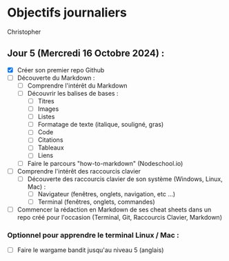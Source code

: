 # Objectifs journaliers

Christopher

## Jour 5 (Mercredi 16 Octobre 2024) :

- [x] Créer son premier repo Github
- [ ] Découverte du Markdown :
  - [ ] Comprendre l'intérêt du Markdown
  - [ ] Découvrir les balises de bases :
    - [ ] Titres
    - [ ] Images
    - [ ] Listes
    - [ ] Formatage de texte (italique, souligné, gras)
    - [ ] Code
    - [ ] Citations
    - [ ] Tableaux
    - [ ] Liens
  - [ ] Faire le parcours "how-to-markdown" (Nodeschool.io)
- [ ] Comprendre l'intérêt des raccourcis clavier
  - [ ] Découverte des raccourcis clavier de son système (Windows, Linux, Mac) :
    - [ ] Navigateur (fenêtres, onglets, navigation, etc …)
    - [ ] Terminal (fenêtres, onglets, commandes)
- [ ] Commencer la rédaction en Markdown de ses cheat sheets dans un repo créé pour l'occasion (Terminal, Git, Raccourcis Clavier, Markdown)

### Optionnel pour apprendre le terminal Linux / Mac :

- [ ] Faire le wargame bandit jusqu'au niveau 5 (anglais)
